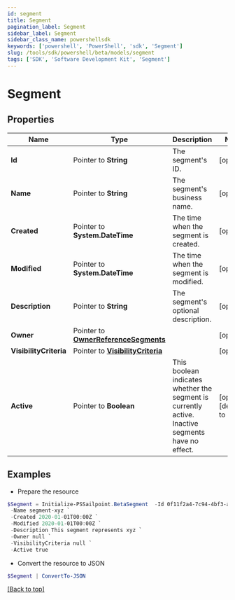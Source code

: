 ```yaml
---
id: segment
title: Segment
pagination_label: Segment
sidebar_label: Segment
sidebar_class_name: powershellsdk
keywords: ['powershell', 'PowerShell', 'sdk', 'Segment'] 
slug: /tools/sdk/powershell/beta/models/segment
tags: ['SDK', 'Software Development Kit', 'Segment']
---
```



# Segment

## Properties

Name | Type | Description | Notes
------------ | ------------- | ------------- | -------------
**Id** |  Pointer to **String** | The segment's ID. | [optional] 
**Name** |  Pointer to **String** | The segment's business name. | [optional] 
**Created** |  Pointer to **System.DateTime** | The time when the segment is created. | [optional] 
**Modified** |  Pointer to **System.DateTime** | The time when the segment is modified. | [optional] 
**Description** |  Pointer to **String** | The segment's optional description. | [optional] 
**Owner** |  Pointer to [**OwnerReferenceSegments**](owner-reference-segments) |  | [optional] 
**VisibilityCriteria** |  Pointer to [**VisibilityCriteria**](visibility-criteria) |  | [optional] 
**Active** |  Pointer to **Boolean** | This boolean indicates whether the segment is currently active. Inactive segments have no effect. | [optional] [default to $false]

## Examples

- Prepare the resource
```powershell
$Segment = Initialize-PSSailpoint.BetaSegment  -Id 0f11f2a4-7c94-4bf3-a2bd-742580fe3bde `
 -Name segment-xyz `
 -Created 2020-01-01T00:00Z `
 -Modified 2020-01-01T00:00Z `
 -Description This segment represents xyz `
 -Owner null `
 -VisibilityCriteria null `
 -Active true
```

- Convert the resource to JSON
```powershell
$Segment | ConvertTo-JSON
```


[[Back to top]](#) 

